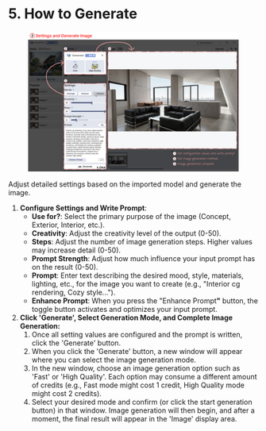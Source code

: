 # 5. How to Generate

<figure><img src="../../../.gitbook/assets/튜토리얼6.png" alt=""><figcaption></figcaption></figure>

Adjust detailed settings based on the imported model and generate the image.

1. **Configure Settings and Write Prompt**:
   * **Use for?**: Select the primary purpose of the image (Concept, Exterior, Interior, etc.).
   * **Creativity**: Adjust the creativity level of the output (0-50).
   * **Steps**: Adjust the number of image generation steps. Higher values may increase detail (0-50).
   * **Prompt Strength**: Adjust how much influence your input prompt has on the result (0-50).
   * **Prompt**: Enter text describing the desired mood, style, materials, lighting, etc., for the image you want to create (e.g., "Interior cg rendering, Cozy style...").
   * **Enhance Prompt**: When you press the "Enhance Promp&#x74;**"** button, the toggle button activates and optimizes your input prompt.
2. **Click 'Generate', Select Generation Mode, and Complete Image Generation:**
   1. Once all setting values are configured and the prompt is written, click the 'Generate' button.
   2. When you click the 'Generate' button, a new window will appear where you can select the image generation mode.
   3. In the new window, choose an image generation option such as 'Fast' or 'High Quality'. Each option may consume a different amount of credits (e.g., Fast mode might cost 1 credit, High Quality mode might cost 2 credits).
   4. Select your desired mode and confirm (or click the start generation button) in that window. Image generation will then begin, and after a moment, the final result will appear in the 'Image' display area.
